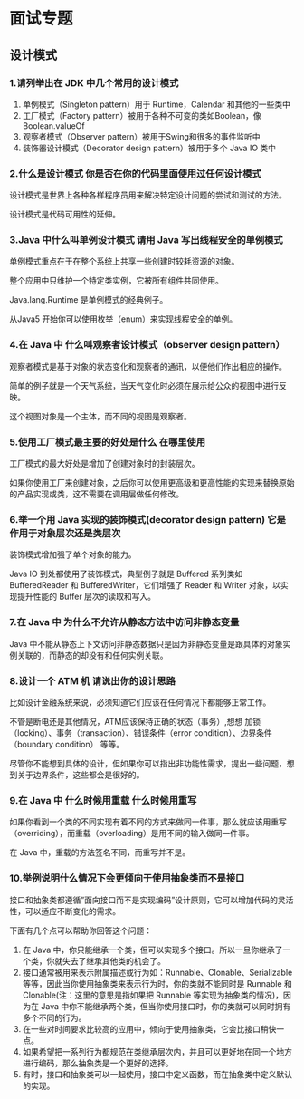 # 面试专题

## 设计模式

### 1.请列举出在 JDK 中几个常用的设计模式

1. 单例模式（Singleton pattern）用于 Runtime，Calendar 和其他的一些类中
2. 工厂模式（Factory pattern）被用于各种不可变的类如Boolean，像 Boolean.valueOf
3. 观察者模式（Observer pattern）被用于Swing和很多的事件监听中
4. 装饰器设计模式（Decorator design pattern）被用于多个 Java IO 类中

### 2.什么是设计模式 你是否在你的代码里面使用过任何设计模式

设计模式是世界上各种各样程序员用来解决特定设计问题的尝试和测试的方法。

设计模式是代码可用性的延伸。

### 3.Java 中什么叫单例设计模式 请用 Java 写出线程安全的单例模式

单例模式重点在于在整个系统上共享一些创建时较耗资源的对象。

整个应用中只维护一个特定类实例，它被所有组件共同使用。

Java.lang.Runtime 是单例模式的经典例子。

从Java5 开始你可以使用枚举（enum）来实现线程安全的单例。

### 4.在 Java 中 什么叫观察者设计模式（observer design pattern）

观察者模式是基于对象的状态变化和观察者的通讯，以便他们作出相应的操作。

简单的例子就是一个天气系统，当天气变化时必须在展示给公众的视图中进行反映。

这个视图对象是一个主体，而不同的视图是观察者。

### 5.使用工厂模式最主要的好处是什么 在哪里使用

工厂模式的最大好处是增加了创建对象时的封装层次。

如果你使用工厂来创建对象，之后你可以使用更高级和更高性能的实现来替换原始的产品实现或类，这不需要在调用层做任何修改。

### 6.举一个用 Java 实现的装饰模式(decorator design pattern) 它是作用于对象层次还是类层次

装饰模式增加强了单个对象的能力。

Java IO 到处都使用了装饰模式，典型例子就是 Buffered 系列类如 BufferedReader 和 BufferedWriter，它们增强了 Reader 和 Writer 对象，以实现提升性能的 Buffer 层次的读取和写入。

### 7.在 Java 中 为什么不允许从静态方法中访问非静态变量

Java 中不能从静态上下文访问非静态数据只是因为非静态变量是跟具体的对象实例关联的，而静态的却没有和任何实例关联。

### 8.设计一个 ATM 机 请说出你的设计思路

比如设计金融系统来说，必须知道它们应该在任何情况下都能够正常工作。

不管是断电还是其他情况，ATM应该保持正确的状态（事务）,想想 加锁（locking）、事务（transaction）、错误条件（error condition）、边界条件（boundary condition） 等等。

尽管你不能想到具体的设计，但如果你可以指出非功能性需求，提出一些问题，想到关于边界条件，这些都会是很好的。

### 9.在 Java 中 什么时候用重载 什么时候用重写

如果你看到一个类的不同实现有着不同的方式来做同一件事，那么就应该用重写（overriding），而重载（overloading）是用不同的输入做同一件事。

在 Java 中，重载的方法签名不同，而重写并不是。

### 10.举例说明什么情况下会更倾向于使用抽象类而不是接口

接口和抽象类都遵循”面向接口而不是实现编码”设计原则，它可以增加代码的灵活性，可以适应不断变化的需求。

下面有几个点可以帮助你回答这个问题：

1. 在 Java 中，你只能继承一个类，但可以实现多个接口。所以一旦你继承了一个类，你就失去了继承其他类的机会了。
2. 接口通常被用来表示附属描述或行为如：Runnable、Clonable、Serializable 等等，因此当你使用抽象类来表示行为时，你的类就不能同时是 Runnable 和 Clonable(注：这里的意思是指如果把 Runnable 等实现为抽象类的情况)，因为在 Java 中你不能继承两个类，但当你使用接口时，你的类就可以同时拥有多个不同的行为。
3. 在一些对时间要求比较高的应用中，倾向于使用抽象类，它会比接口稍快一点。
4. 如果希望把一系列行为都规范在类继承层次内，并且可以更好地在同一个地方进行编码，那么抽象类是一个更好的选择。
5. 有时，接口和抽象类可以一起使用，接口中定义函数，而在抽象类中定义默认的实现。
